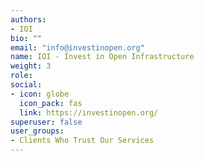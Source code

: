 ```yaml
---
authors:
- IOI
bio: ""
email: "info@investinopen.org"
name: IOI - Invest in Open Infrastructure
weight: 3
role: 
social:
- icon: globe
  icon_pack: fas 
  link: https://investinopen.org/
superuser: false
user_groups:
- Clients Who Trust Our Services
---
```


